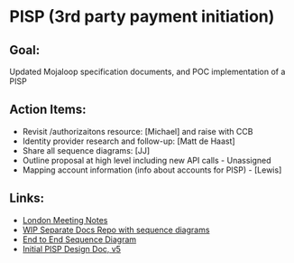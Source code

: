 # PISP (3rd party payment initiation)

## Goal:

Updated Mojaloop specification documents, and POC implementation of a PISP


## Action Items:

- Revisit /authorizaitons resource: [Michael] and raise with CCB
- Identity provider research and follow-up: [Matt de Haast]
- Share all sequence diagrams: [JJ]
- Outline proposal at high level including new API calls - Unassigned
- Mapping account information (info about accounts for PISP) - [Lewis]

## Links:
 
- [London Meeting Notes](./pisp_meeting_march_2020.md)
- [WIP Separate Docs Repo with sequence diagrams](https://github.com/jgeewax/mojaloop-pisp)
- [End to End Sequence Diagram](https://plantuml-server.kkeisuke.app/svg/xLhhRnkv4V--VmKX571iI8eaEx4Z875aoyu9Tt44hz8WWFg1sgMaFQz87ScreXRvtpl3nxuaEx7H5bVW0kJXvN1cE9pvpODvhpILEbkbWKvqoiXu58w9bfIhEPDa9MAMJlcBJ2LyGJuo6Iqfr-IM_P4nfOaMP4otv2DI7GOqqaAImPQf9ILKaSj1i0RUIPIiSLF3i1wirmrSXB_th8PCtZC90eVNuVZG40wxLRfma-XeQPR2wihWjz2o9ZNET0j7GOwECHaurhrTGbOXl724n-vmZOiblOVpmVh5-r2is6R99BD4bnS15veH0IS0rIRBH96r56kXQ4fYmHI1PIB1T8ba10svW6zWmi5uH82tCWTh1oXOaSrIa5mvu9fmefUCg6Z9LeniaZGbdB4Ozw_e7IDw8ppFVj0z9AEveSzl4fH9UA8Ju1MJsPPGSzDD4edrrb3-aQ7oagcru8eXN_oAH47l6UnoohqSVnEB9C8lCqOoPOz1LSIafd1GC2fGIZGAcko7WiV04RwhfTXmD5IQSDOEHXg9gLBP2WKigUu7hNU4WkMYJ6cuF4be1imv69dgH72aZwYK2T2BJ1DXRUwf3nI9sNqICMHZt2FETC9G8JXbQbbWI9H323I0suxP77IAQxSeinHsKmxIrap2VeYnHPP0C06n2XWie4S5Rz-IOQ8YTAmjUVisk1oqta7yz4Ta8x8qXlFUMVCwcLF-jswdWrzAJeeUdDoZAs7emU_Mks6txwBrMNmWCeVTbbNb0znJejj1p2fYO1sbV07Zet6jDB3ZseJa7TkUJ_b8muV1-wjKEG6uAOGzIRIqPePhhL30fXT7Hn-k9kIb2H6cZeuE2xr24eGj8xVNwVN9w01kVC4qcT7e3W-p5LbPJpX628TuL639U2GOj50_exP5aygfaHc8jYj4hHczKsIEm5WwueuDGz2rGpxzsYGBOyaoIpXF0IomOUAYY2Y3bWPR-87EyU2EYqrWvE1F2jq8dGvilW9VxyCFS1M880547q16dC8-gWpS454BzBaKgy0TqpiaUU2AIbxob2jwzWsLvJrwGnUxDtJS7nevzeRC1Urd1zW_F7Otz6DLGoH6xhTC0uxS5-W1iGz2LXObZ3YRIio6iFyBI0LrtKSC4S0EmI5rbFRj6l3u4Ry1pH_onT9HftooB6kPw_149pK-WL0GRfLcAq34jP1QJNdEcbF0l7tySq2w7FGd01M57Pf49ekbFaV8izo_CjK4qS0dnx3BakvBkZO92F16BS6WKux-Zy3gqe_X1yf1MaqW6kg0LGcqK82xRyZ8H1IP2RqqB6131lVY_BhleWEbkp1prOPTk2WlsEeYk35SVRnALqqvFdb6BsAsI0KsyCOfev1HgRehRQgXDWQkByOGmUj6_t48abeCLgiRvWeMj2LBxZ6HaHLJYYwOjNyg17YRpIb0BJY3R9-A3MRc0wI6ofF7LCPGF_vEWNhjzmVZJo40XpaGAY2uApWL-MKo6R_ijhi177lqQTmAHIOZrhTLXVis1Cg4cu3fU_i4_me8_6hiyXp5ZJvfdCN79_CttRWLTqxFMYUTqzFMMU_rSQiNTKvEpqvVpwFvwqRJyZ0N2PiiI_T9wkqe7a6eLXRAYvFj6dT1cJeQX8vNdGPhaNd29DALOhJH95NokLfRlQsBDVBLx-PVtqkQofgc3bRsgng9rJfbtsuWKdSMhU14AksM6zQxQaSnP2ajg2RqBg6D2ittGj_cVzU8fQHRfwxQSF2G3UbAP5nxkRTNbrUZlryrAejL2-VV6X269Q6DA9EIyMYBIv_3OQCYfkIOJbQ99LJ6dCf467FU3cx2wwlRCcTN4GjpvF7WwmEh_X2Ndsx2pn-1gA81XdTng-G-iJMzFohxjawa2Iea0ipej3gzLlVLfDVhTq_xlRFscxDNhKwt3uSsE_uHV2zL327YLWXAC5j_ED0p6Qht7m4qwEQ6lQSawfuHlKSdgBS72yaOGYyPBr4pgBgHFeTUQEpkeL0dfXU3l41D_rGaTyFF7w04kXPpUpzNzlGga3jOG6_Kj9oniI4sM3LBjmMK-YxE7kG6Vp1WZ1cJHsaMCrNKTpKSj1OsM0rPCi7QmpEgeQsh1n_4smiFjqOT6sMdKU-OdNMYdq7OadOEdb_DmIwzUUlupQpNEddJdRNEkgUiTK8xnxtESNmoxvxisVn_1V5_8VnV2FyaX2TFXlWdONWDlQ7LSDXdCSOCH_8H5rQoEsZtpDPf3Aq3bIoVIjdMfsYJV45Th3srBIh3AjRY6rOTfb4tIiCFIrY7W_85zCn2tc57q0w-i5BrZdsEW-LIYrSQTpK39N8OZYZl1_IGVEOn12hYjgtqfO2KerIz0GzcX-JMYd3ZACtaQeUCl63jHPlC6LE7NhHll8hkmIRRkWsBgT_-PFf8osTJw4ZPurFRuxIA0PrXZxE0fCtQTWXQICK43dlsuVNvOK1JJMw4w_NuWVR2XjYKcGi960G-AHh2jYUvJfnHpLJEkwOLaQUqikxbvimEwB1LfSenCHjSKtTk5DiZT9BdvReH_1srfxok_Cu1m_wra1lCv3-OoUuhAIeNjJEBnWdfbclS6D4KYePiaMwRq9D5D0FcPXQon3aWpfAmQmueEJeQVvuS7H7sBM9hRGUTXJBKswPDBZ8DKOGH3a4Yjm6TuG3Lze6WfMotsrKtxFg9Ht5Er00gGB0OHD6JHsH-r3YvFlV__hHi0dqRMcq8EZYIguMA2ieVPihDQKepQtSiWrdOo99iNHzhEpUoedmLwSzYYiAz6wezTQMenFAt7BXeutkQ9Z7LhC9iojri3UVNKApzqq2EUhalb8wEdbz-selwNsbNlkYVIXVMz1-0PbMsFIX4TulmoetX9Cd0eCyp5bHn4uYHvP7_Rbhpuwh7vvT-eFMOc18oU2CN3n8c8AHYwTmy4KI2Gscs0bT57uQb0ydyk4jW-eWW8ULF0owuLbio1x1XSYqJRlnvjRjdPuu67Gy18cXnM5oetIwc_Gy7eX_wXrLkJddFBdSKyp3WqWBSbPyVcOZ3oH6aZh4KCpe3kFezKte7dFqECm_Vm4S0BjsSSYY2uPpADsSp1ZU07dl7J6PsdgaOub8zFBgF5GzTbqH_udZFpAO5bDHTb_1iDSDNA-m4bKPNg7HoVdsHt3FktvfCJBHnokkc_kxDRPwb-D36gvAWFO3BC7wCRV34Vy-xuDA0jES7fFcppepoEpCiLVa8jcgV8F-yeLoRrq_VnLRrADSwWPZ39_lSLyp7CHct2SuXZLH4-0LSx99HI5mGBzvcPRRcKR1mDsSXZZKR68D2DiITK0skayY27LmoP3C0VsFpmc0gYo9mFJHYyLZkVD5C4inCD0v0vThZIQcE6LLAeF95KwL4PAg7ANUfn4EPlUhpwaLyOOW6xZnVyGR5joPHK5qmsIHmFUsg_6gPyVXRxGyhZOT75iRdj11_vje3Id2TxTRJVxvYPCftgf5AhL5r438QJhbnPpHmOlwlnjpNnG_cn3pU3PJcFhx_gUOhfh1vncF05Kno1JrSi1SXRPVauhPTFEHCbXYsQ6RphBtAyFy-r3995NZHBV3tU_WZMwN_1W00.svg)
- [Initial PISP Design Doc, v5](https://github.com/mojaloop/documentation-artifacts/blob/master/presentations/January%202020%20OSS%20Community%20Session/%5BEXTERNAL%5D%20Mojaloop_%20PISP%20Credit%20Transactions(3).pdf)
